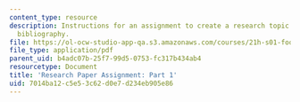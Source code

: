 ```yaml
---
content_type: resource
description: Instructions for an assignment to create a research topic proposal and
  bibliography.
file: https://ol-ocw-studio-app-qa.s3.amazonaws.com/courses/21h-s01-food-in-american-history-fall-2014/7014ba12c5e53c62d0e7d234eb905e86_MIT21H_S01F14_GuidPart_1.pdf
file_type: application/pdf
parent_uid: b4adc07b-25f7-99d5-0753-fc317b434ab4
resourcetype: Document
title: 'Research Paper Assignment: Part 1'
uid: 7014ba12-c5e5-3c62-d0e7-d234eb905e86
---
```

